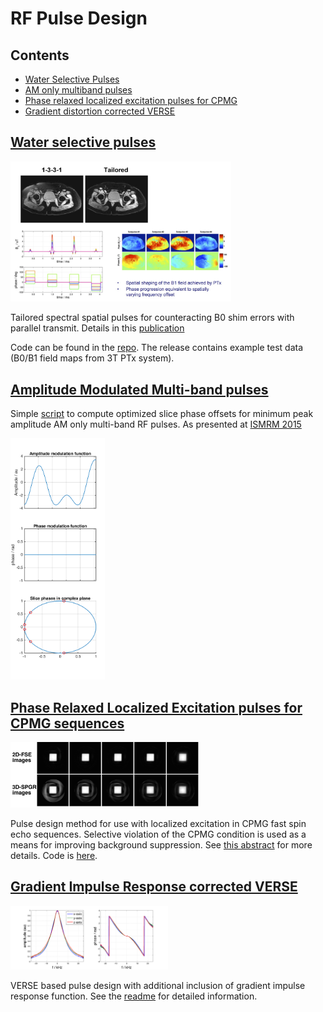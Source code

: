 # RF Pulse Design

## Contents
* [Water Selective Pulses](#watpulse)
* [AM only multiband pulses](#ampulse)
* [Phase relaxed localized excitation pulses for CPMG](#cpmg)
* [Gradient distortion corrected VERSE](#reverse)


<a name="watpulse"></a>

## [Water selective pulses](https://github.com/mriphysics/water_selective_pulses/#readme)

<img src="images/wats.jpg" width="70%">

Tailored spectral spatial pulses for counteracting B0 shim errors with parallel transmit. Details in this [publication](http://dx.doi.org/10.1002/mrm.22260)

Code can be found in the [repo](https://github.com/mriphysics/water_selective_pulses). The release contains example test data (B0/B1 field maps from 3T PTx system).

<a name="ampulse"></a>


## [Amplitude Modulated Multi-band pulses](https://github.com/mriphysics/AM_multiband/#readme)

Simple [script](https://github.com/mriphysics/AM_multiband) to compute optimized slice phase offsets for minimum peak amplitude AM only multi-band RF pulses. As presented at [ISMRM 2015](https://kclpure.kcl.ac.uk/portal/files/35847819/mb_AM_submitted.pdf)

<img src="images/MB_screenshot.png" width="30%">

<a name="cpmg"></a>

## [Phase Relaxed Localized Excitation pulses for CPMG sequences](https://github.com/mriphysics/phase_relaxed_CPMG_excitation/#readme)

<img src="images/square_excitation.jpg" width="60%">

Pulse design method for use with localized excitation in CPMG fast spin echo sequences. Selective violation of the CPMG condition is used as a means for improving background suppression. See [this abstract](https://kclpure.kcl.ac.uk/portal/files/38148970/0948.pdf) for more details. Code is [here](https://github.com/mriphysics/phase_relaxed_CPMG_excitation/).

<a name="reverse"></a>

## [Gradient Impulse Response corrected VERSE](https://github.com/mriphysics/reverse-GIRF/#readme)

<img src="images/girf.png" width="50%">

VERSE based pulse design with additional inclusion of gradient impulse response function. See the [readme](https://github.com/mriphysics/reverse-GIRF/#readme) for detailed information.
